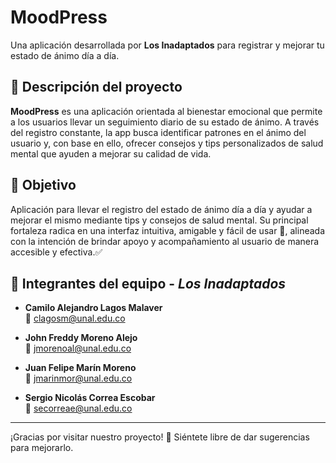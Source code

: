 # MoodPress

Una aplicación desarrollada por **Los Inadaptados** para registrar y mejorar tu estado de ánimo día a día.

## 📌 Descripción del proyecto

**MoodPress** es una aplicación orientada al bienestar emocional que permite a los usuarios llevar un seguimiento diario de su estado de ánimo. A través del registro constante, la app busca identificar patrones en el ánimo del usuario y, con base en ello, ofrecer consejos y tips personalizados de salud mental que ayuden a mejorar su calidad de vida.

## 🎯 Objetivo

Aplicación para llevar el registro del estado de ánimo día a día y ayudar a mejorar el mismo mediante tips y consejos de salud mental. Su principal fortaleza radica en una interfaz intuitiva, amigable y fácil de usar 🤗, alineada con la intención de brindar apoyo y acompañamiento al usuario de manera accesible y efectiva.✅

## 👥 Integrantes del equipo - *Los Inadaptados*

- **Camilo Alejandro Lagos Malaver**  
  📧 clagosm@unal.edu.co

- **John Freddy Moreno Alejo**  
  📧 jmorenoal@unal.edu.co

- **Juan Felipe Marín Moreno**  
  📧 jmarinmor@unal.edu.co

- **Sergio Nicolás Correa Escobar**  
  📧 secorreae@unal.edu.co

---

¡Gracias por visitar nuestro proyecto! 💙 Siéntete libre de dar sugerencias para mejorarlo.
